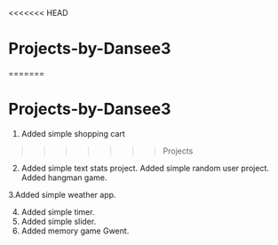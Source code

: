 <<<<<<< HEAD
# Projects-by-Dansee3
=======
# Projects-by-Dansee3
1. Added simple shopping cart
>>>>>>> Projects
2. Added simple text stats project.
Added simple random user project.
Added hangman game.

3.Added simple weather app.

4. Added simple timer.
5. Added simple slider.
6. Added memory game Gwent.
